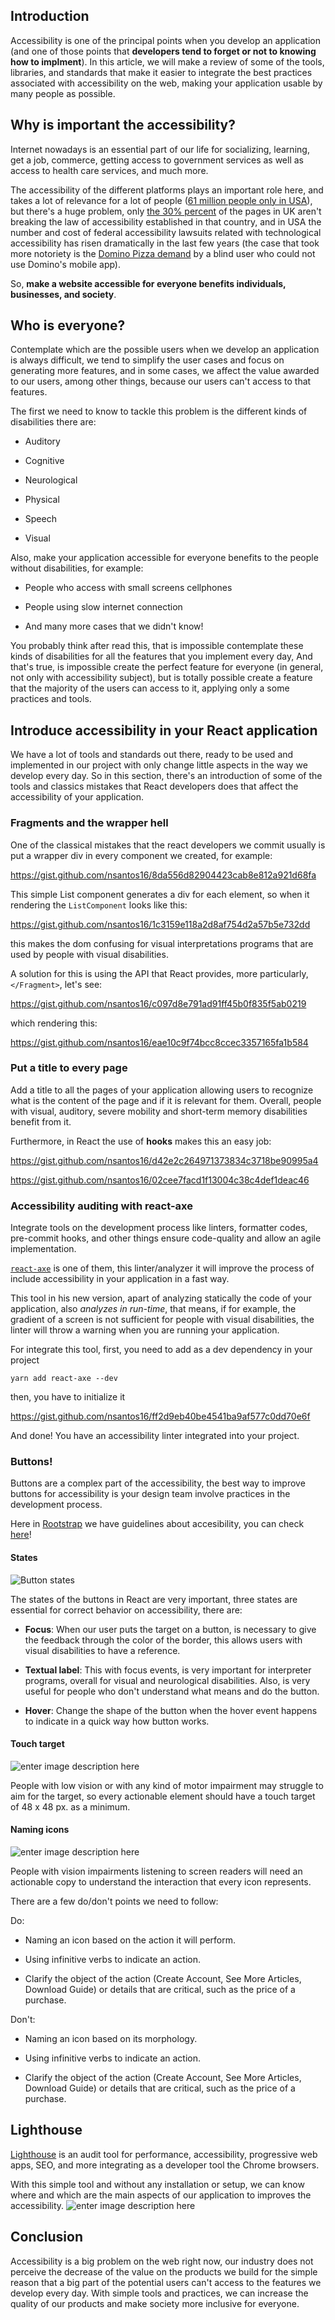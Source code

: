 ## Introduction

Accessibility is one of the principal points when you develop an application (and one of those points that **developers tend to forget or not to knowing how to implment**). In this article, we will make a review of some of the tools, libraries, and standards that make it easier to integrate the best practices associated with accessibility on the web, making your application usable by many people as possible.

## Why is important the accessibility?

Internet nowadays is an essential part of our life for socializing, learning, get a job, commerce, getting access to government services as well as access to health care services, and much more.

The accessibility of the different platforms plays an important role here, and takes a lot of relevance for a lot of people ([61 million people only in USA](https://www.cdc.gov/ncbddd/disabilityandhealth/infographic-disability-impacts-all.html)), but there's a huge problem, only [the 30% percent](https://www.huffingtonpost.co.uk/damiano-la-rocca/website-accessibility_b_9931304.html?guccounter=1&guce_referrer=aHR0cHM6Ly93d3cuZ29vZ2xlLmNvbS8&guce_referrer_sig=AQAAAJobBHy6SubR-65wvVQ3zedOfXuRMmNGMJTpfWR5uVL2FjlWqI6aE9I_a6ewpFB8iI61U7RcYmJ3fYQbGulqkwmRAQNOBUfHhmGfBddbf5k209MMFPvS85Aae4HQLyNocKwZRKw6RWceAuLO5ZF1urVMNX0csJ4rS6TcD9wYA-0d) of the pages in UK aren't breaking the law of accessibility established in that country, and in USA the number and cost of federal accessibility lawsuits related with technological accessibility has risen dramatically in the last few years (the case that took more notoriety is the [Domino Pizza demand](https://equidox.co/blog/robles-vs-dominos-pizza-explained-no-published-guidelines-doesnt-mean-no-standards/) by a blind user who could not use Domino's mobile app).

So, **make a website accessible for everyone benefits individuals, businesses, and society**.

## Who is everyone?

Contemplate which are the possible users when we develop an application is always difficult, we tend to simplify the user cases and focus on generating more features, and in some cases, we affect the value awarded to our users, among other things, because our users can't access to that features.

The first we need to know to tackle this problem is the different kinds of disabilities there are:

- Auditory

- Cognitive

- Neurological

- Physical

- Speech

- Visual

Also, make your application accessible for everyone benefits to the people without disabilities, for example:

- People who access with small screens cellphones

- People using slow internet connection

- And many more cases that we didn't know!

You probably think after read this, that is impossible contemplate these kinds of disabilities for all the features that you implement every day, And that's true, is impossible create the perfect feature for everyone (in general, not only with accessibility subject), but is totally possible create a feature that the majority of the users can access to it, applying only a some practices and tools.

## Introduce accessibility in your React application

We have a lot of tools and standards out there, ready to be used and implemented in our project with only change little aspects in the way we develop every day. So in this section, there's an introduction of some of the tools and classics mistakes that React developers does that affect the accessibility of your application.

### Fragments and the wrapper hell

One of the classical mistakes that the react developers we commit usually is put a wrapper div in every component we created, for example:

https://gist.github.com/nsantos16/8da556d82904423cab8e812a921d68fa

This simple List component generates a div for each element, so when it rendering the `ListComponent` looks like this:

https://gist.github.com/nsantos16/1c3159e118a2d8af754d2a57b5e732dd

this makes the dom confusing for visual interpretations programs that are used by people with visual disabilities.

A solution for this is using the API that React provides, more particularly, `</Fragment>`, let's see:

https://gist.github.com/nsantos16/c097d8e791ad91ff45b0f835f5ab0219

which rendering this:

https://gist.github.com/nsantos16/eae10c9f74bcc8ccec3357165fa1b584

### Put a title to every page

Add a title to all the pages of your application allowing users to recognize what is the content of the page and if it is relevant for them. Overall, people with visual, auditory, severe mobility and short-term memory disabilities benefit from it.

Furthermore, in React the use of **hooks** makes this an easy job:

https://gist.github.com/nsantos16/d42e2c264971373834c3718be90995a4

https://gist.github.com/nsantos16/02cee7facd1f13004c38c4def1deac46

### Accessibility auditing with react-axe

Integrate tools on the development process like linters, formatter codes, pre-commit hooks, and other things ensure code-quality and allow an agile implementation.

[`react-axe`](<[https://github.com/dequelabs/react-axe](https://github.com/dequelabs/react-axe)>) is one of them, this linter/analyzer it will improve the process of include accessibility in your application in a fast way.

This tool in his new version, apart of analyzing statically the code of your application, also _analyzes in run-time_, that means, if for example, the gradient of a screen is not sufficient for people with visual disabilities, the linter will throw a warning when you are running your application.

For integrate this tool, first, you need to add as a dev dependency in your project

```console
yarn add react-axe --dev
```

then, you have to initialize it

https://gist.github.com/nsantos16/ff2d9eb40be4541ba9af577c0dd70e6f

And done! You have an accessibility linter integrated into your project.

### Buttons!

Buttons are a complex part of the accessibility, the best way to improve buttons for accessibility is your design team involve practices in the development process.

Here in [Rootstrap](<[https://www.rootstrap.com/](https://www.rootstrap.com/)>) we have guidelines about accesibility, you can check [here](<[https://www.figma.com/file/BsH7BBDNKPBQnaKdunKtJg/RS-UI-Global-Template](https://www.figma.com/file/BsH7BBDNKPBQnaKdunKtJg/RS-UI-Global-Template)>)!

#### States

![Button states](https://i.ibb.co/N7Cxy7K/Captura-de-Pantalla-2020-07-24-a-la-s-17-59-19.png)

The states of the buttons in React are very important, three states are essential for correct behavior on accessibility, there are:

- **Focus**: When our user puts the target on a button, is necessary to give the feedback through the color of the border, this allows users with visual disabilities to have a reference.

- **Textual label**: This with focus events, is very important for interpreter programs, overall for visual and neurological disabilities. Also, is very useful for people who don't understand what means and do the button.

- **Hover**: Change the shape of the button when the hover event happens to indicate in a quick way how button works.

#### Touch target

![enter image description here](https://i.ibb.co/fQB6NhR/Captura-de-Pantalla-2020-07-24-a-la-s-18-09-01.png)

People with low vision or with any kind of motor impairment may struggle to aim for the target, so every actionable element should have a touch target of 48 x 48 px. as a minimum.

#### Naming icons

![enter image description here](https://i.ibb.co/fH7Gtmy/Captura-de-Pantalla-2020-07-24-a-la-s-18-11-13.png)

People with vision impairments listening to screen readers will need an actionable copy to understand the interaction that every icon represents.

There are a few do/don't points we need to follow:

Do:

- Naming an icon based on the action it will perform.

- Using infinitive verbs to indicate an action.

- Clarify the object of the action (Create Account, See More Articles, Download Guide) or details that are critical, such as the price of a purchase.

Don't:

- Naming an icon based on its morphology.

- Using infinitive verbs to indicate an action.

- Clarify the object of the action (Create Account, See More Articles, Download Guide) or details that are critical, such as the price of a purchase.

## Lighthouse

[Lighthouse](<[https://developers.google.com/web/tools/lighthouse](https://developers.google.com/web/tools/lighthouse)>) is an audit tool for performance, accessibility, progressive web apps, SEO, and more integrating as a developer tool the Chrome browsers.

With this simple tool and without any installation or setup, we can know where and which are the main aspects of our application to improves the accessibility.
![enter image description here](https://developers.google.com/web/tools/lighthouse/images/cdt-report.png)

## Conclusion

Accessibility is a big problem on the web right now, our industry does not perceive the decrease of the value on the products we build for the simple reason that a big part of the potential users can't access to the features we develop every day. With simple tools and practices, we can increase the quality of our products and make society more inclusive for everyone.
